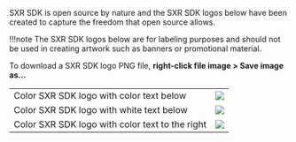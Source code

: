 SXR SDK is open source by nature and the SXR SDK logos below have been created to capture the freedom that open source allows.

!!!note
	The SXR SDK logos below are for labeling purposes and should not be used in creating artwork such as banners or promotional material.


To download a SXR SDK logo PNG file, __right-click file image > Save image as...__

|||
|-|-|
|Color SXR SDK logo with color text below |![](/images/GearVRf_Logo_Blue_Text_Below.png)|
|Color SXR SDK logo with white text below |![](/images/GearVRf_Logo_White_Text_Below.png)|
|Color SXR SDK logo with color text to the right |![](/images/GearVRf_Logo_Blue_Text_Inline.png)|
